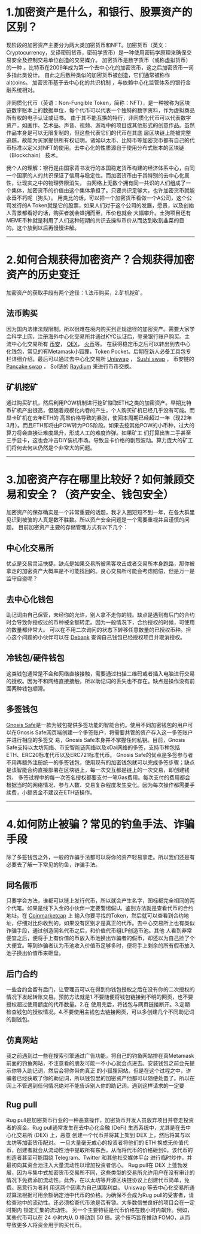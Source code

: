 # 1.加密资产是什么，和银行、股票资产的区别？
  现阶段的加密资产主要分为两大类加密货币和NFT。加密货币（英文：Cryptocurrency，又译密码货币，密码学货币）是一种使用密码学原理来确保交易安全及控制交易单位创造的交易媒介。
 加密货币是数字货币（或称虚拟货币）的一种 。比特币在2009年成为第一个去中心化的加密货币，这之后加密货币一词多指此类设计。 自此之后数种类似的加密货币被创造，它们通常被称作
 altcoins。  加密货币基于去中心化的共识机制 ，与依赖中心化监管体系的银行金融系统相对。

 非同质化代币（英语：Non-Fungible Token，简称：NFT），是一种被称为区块链数字账本上的数据单位，每个代币可以代表一个独特的数字资料，作为虚拟商品所有权的电子认证或证书。
由于其不能互换的特行，非同质化代币可以代表数字资产，如画作、艺术品、声音、视频、游戏中的项目或其他形式的创意作品。虽然作品本身是可以无限复制的，但这些代表它们的代币在其底
层区块链上能被完整追踪，故能为买家提供所有权证明。诸如以太币、比特币等加密货币都有自己的代币标准以定义对NFT的使用。去中心化的性质源自于使用分布式账本的区块链（Blockchain）
技术。

 我个人的理解：银行是由国家背书发行的本国稳定货币构建的经济体系中心，由同一个国家的人的共识保证了信用与稳定性。而加密货币由于其特别的去中心化属性，让现实之中的物理界限消失，
由网络上无数个拥有同一共识的人们组成了一个集体，加密货币的价值由这个集体承担了。只要共识足够大，也许加密货币就能永垂不朽呢（狗头）。
 用类比的话，可以把一个加密货币看做一个A公司，这个公司发行的A Token就是它的股票，如果人们对于这个公司的发展，愿景，以及创始人背景都看好的话，购买者就会蜂拥而至，币价也就会
大幅攀升。土狗项目还有MEME币种就是利用了人们这种短期的共识去操纵币价从而达到收割韭菜的目的。这个放到以后再慢慢讲解。
***
# 2.如何合规获得加密资产？合规获得加密资产的历史变迁
 加密资产的获取手段有两个途径：1.法币购买，2.矿机挖矿。

## 法币购买
因为国内法律法规限制，所以很难在境内购买到正规途径的加密资产。需要大家学会科学上网，注册海外中心化交易所并通过KYC认证后，登录银行账户购买。主流中心化交易所有 [币安](https://www.binance.com/zh-CN)， [OEX]( https://www.okx.com/)， [火币](https://www.huobi.com/zh-cn/)等。
 在获得稳定币之后可以转出到去中心化钱包，常见的有Metamask小狐狸，Token Pocket。后期在新人必备工具包专栏详细介绍。最后可以通过去中心化交易所 [Uniswap](https://uniswap.org/) ， [Sushi swap](https://www.sushi.com/)  ，
 币安链的 [Pancake swap]( https://pancakeswap.finance/) ， Sol链的 [Raydium](https://raydium.io/) 来进行币币交换。

## 矿机挖矿
通过购买矿机，然后利用POW机制进行挖矿赚取ETH之类的加密资产。早期比特币矿机产出很高，但随着规模化内卷的产生，个人购买矿机已经几乎没有可能。而显卡矿机在去年ETH的
 高昂价格导致的暴涨，使回本周期已经超过一年（现22年3月）。而且ETH即将由POW转为POS阶段。如果去挖其他POW的小币种，过大的算力将会直接让难度飙升，形成人工的难度炸弹。如果矿工
 们打算出售二手甚至三手显卡，这也会冲击DIY装机市场。导致显卡价格的剧烈波动。算力庞大的矿工们将何去何从仍然是个非常大的问题。
***
# 3.加密资产存在哪里比较好？如何兼顾交易和安全？（资产安全、钱包安全）
 加密资产的保存确实是一个非常重要的话题，我才入圈短短不到一年，在各大群里见识到被骗的人真是数不胜数。所以资产安全问题是一个需要重视并且谨慎的问题。
 目前加密资产主要的存储管理方式有以下几个：

 ## 中心化交易所
 优点是交易灵活快捷。缺点是如果交易所被黑客攻击或者交易所本身跑路，那你被拿走的加密资产大概率是不可能找回的。良心交易所可能会考虑赔偿，但是万一是监守自盗呢？

 ## 去中心化钱包
 助记词由自己保管，未经你的允许，别人拿不走你的钱。缺点是遇到有后门的合约时会导致你授权过的币种被全额转走。因为一般情况下，合约授权的时候，可使用的数量都非常大。
 可以在不用二次询问的状态下转移任意数量的已授权币种。担心这个问题的小伙伴可以在 [Debank](https://debank.com) 查询自己钱包已经授权项目并取消授权。

 ## 冷钱包/硬件钱包
 这类钱包通常是不会和网络直接接触，需要通过扫描二维码或者插入电脑进行交易的授权。因为不和网络直接接触，所以助记词的丢失也不存在。缺点是操作没有前面两种钱包顺滑。

 ## 多签钱包
 [Gnosis Safe](https://gnosis-safe.io/)是一款为钱包提供多签功能的智能合约。使用不同加密钱包的用户可以在Gnosis Safe网页端创建一个多签账户，将需要共管的资产存入这一多签账户并进行相应的多签交
 易，Gnosis Safe本身并不掌握任何私钥。目前，Gnosis Safe支持以太坊网络、币安智能链网络以及xDai网络的多签，支持币种包括ETH、ERC20标准代币以及ERC721标准代币。
Gnosis Safe的优点是多签参与者不用再额外注册统一的多签钱包，使用现有的加密钱包就可以完成多签步骤；缺点是该智能合约直接部署在区块链上，每一次交互都是链上的一次交易，即创建钱包、
多签过程中的每一次签名授权都要支付一笔Gas费用。每次支付的费用都会根据当时的网络情况、参与人数、交易复杂程度发生变化。因为每次操作都需要手续费，小额资金不建议在ETH链操作。
***
# 4.如何防止被骗？常见的钓鱼手法、诈骗手段
 除了多签钱包之外，一般的诈骗手法都可以将你的资产轻易拿走。所以我们还是有必要去了解一下常见的钓鱼，诈骗手法。

## 同名假币
只要学会方法，谁都可以链上发行代币，所以就会产生名字，图标都完全相同的两个代笔。如果是线下入金的小伙伴一定要警惕假U。鉴别方法就是查看代币的合约地址。在 [Coinmarketcap](https://coinmarketcap.com/ja/) 上
输入你要寻找的Token，然后就可以查看到合约地址，仔细对比你收到的，如果没有区别才是真正的代币。去中心交易所上也有类似诈骗手段，通过创造同名代币之后，和价值代币组LP创造币池。其他
人看到非常便宜之后，便将手上有价值的币放入币池换出诈骗者的假币，却还以为自己捡了个大便宜。等到诈骗者认为币池收入价值币足够多时，便将手上剩余的所有假币放入池子换出价值币来砸盘。

## 后门合约
 一些合约会留有后门，让管理员可以在得到你钱包授权之后在没有你的二次授权的情况下发起转账交易。预防方法就是1.不要随便将钱包链接到不明的网页，也不要授权超过使用额度的代币数量。2.在
 使用完后，将钱包与网页链接断开。3.定期检查钱包的授权情况。4.不要使用主钱包去链接网页，可以多创建几个不同助记词的副钱包。

## 仿真网站
 我之前遇到过一些在搜索引擎通过广告功能，将自己的钓鱼网站排在真Metamask前面的钓鱼网站，不注意看的朋友可能一不小心就会点进去。安装钱包之前会先提示你导入助记词，然后会将你带向真正
 的小狐狸网站。但是在这个过程之中，诈骗者已经获取了你的助记词，所以钱包里的加密资产他都可以随便处置了。所以在网上不管遇到任何情况绝对不能告诉别人你的助记词。遇到这样请求的一定要

## Rug pull
 Rug pull是加密货币行业的一种恶意操作，加密货币开发人员放弃项目并卷走投资者的资金。Rug pull通常发生在去中心化金融 (DeFi) 生态系统中，尤其是在去中心化交易所 (DEX) 上，恶意
 创建一个代币并将其上架到 DEX 上，然后将其与以太坊等加密货币配对。
一旦大量毫无戒心的投资者将他们的 ETH 换成无价值代币，创建者就会从流动性池中提取所有东西，从而将代币的价格砸到0。该代币的创造者甚至可能围绕 Telegram、Twitter 和其他社交媒体平台
进行临时炒作，并最初向其资金池注入大量流动性以增加投资者信心。
Rug pull在 DEX 上蓬勃发展，因为与集中式加密货币交易所不同，这些类型的交易所允许用户在没有审计的情况下免费添加流动性。此外，在以太坊等开源区块链协议上创建代币简单，免费。恶意行为者利
用这两个因素为自己谋取利益。
Uniswap 等去中心化交易所通过算法根据可用余额确定池中代币的价格。为确保不会成为Rug pull的受害者，请检查池中的流动性。还必须检查代币池是否有锁。大多数信誉良好的项目会在一定时期内
锁定汇集的流动性。
另一个主要特征是代币价格在数小时内飙升。例如，某些代币可以在 24 小时内从 0 移动到 50 倍。这个技巧旨在推动 FOMO，从而导致更多人将资金用于购买代币。

